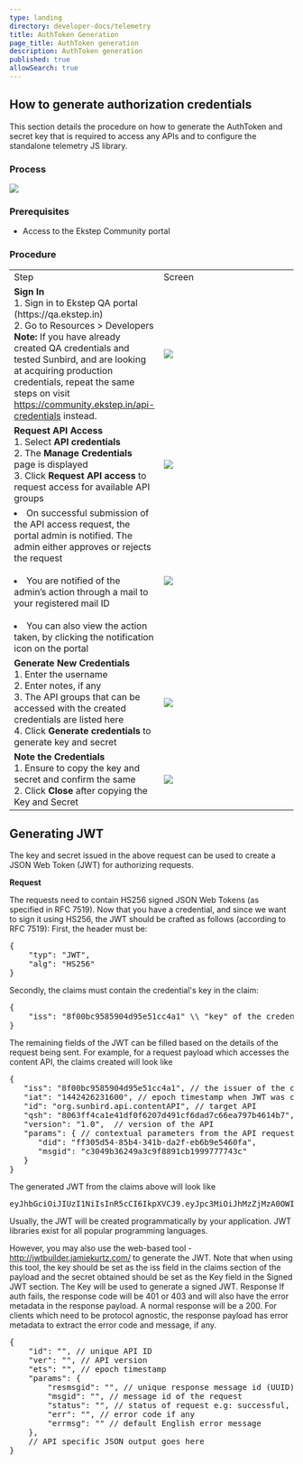 ```yaml
---
type: landing
directory: developer-docs/telemetry
title: AuthToken Generation 
page_title: AuthToken generation
description: AuthToken generation
published: true
allowSearch: true
---
```


## How to generate authorization credentials

This section details the procedure on how to generate the AuthToken and secret key that is required to access any APIs and to configure the standalone telemetry JS library.

### Process

<img src="developer-docs/installation/images/telemetry_service2.png">

### Prerequisites

* Access to the Ekstep Community portal

### Procedure

<table>
  <tr>
    <td style="width:35%;">Step</td>
    <td style="width:65%;">Screen</td>
  </tr>
  <tr>
    <td><strong>Sign In</strong> <br>1. Sign in to  Ekstep QA portal (https://qa.ekstep.in) <br>2. Go to Resources > Developers <br> <strong>Note:</strong> If you have already created QA credentials and tested Sunbird, and are looking at acquiring production credentials, repeat the same steps on visit <a href="https://community.ekstep.in/api-credentials" target="_blank">https://community.ekstep.in/api-credentials</a> instead.</td>
    <td><img src="developer-docs/installation/images/telemetry_service3.png"></td>
  </tr>
  <tr>
    <td><strong>Request API Access</strong> <br>1. Select <strong>API credentials</strong> <br>2. The <strong>Manage Credentials</strong> page is displayed
<br>3. Click <strong>Request API access</strong> to request access for available API groups</td>
    <td><img src="developer-docs/installation/images/telemetry_service4.png"></td>
  </tr>
  <tr>
    <td><li>On successful submission of the API access request, the portal admin is notified. The admin either approves or rejects the request</li> <br><li> You are notified of the admin’s action through a mail to your registered mail ID </li> <br> <li>You can also view the action taken, by clicking the notification icon on the portal</li></td>
    <td><img src="developer-docs/installation/images/telemetry_service5.png"></td>
  </tr>
  <tr>
    <td><strong>Generate New Credentials</strong> <br>1. Enter the username <br>2. Enter notes, if any <br>3. The API groups that can be accessed with the created credentials are listed here <br>4. Click <strong>Generate credentials</strong> to generate key and secret</td>
    <td><img src="developer-docs/installation/images/telemetry_service6.png"></td>
  </tr>
  <tr>
    <td><strong>Note the Credentials</strong> <br>1. Ensure to copy the key and secret and confirm the same <br>2. Click <strong>Close</strong> after copying the Key and Secret
</td>
    <td><img src="developer-docs/installation/images/telemetry_service7.png"></td>
  </tr>
</table>

## Generating JWT

The key and secret issued in the above request can be used to create a JSON Web Token (JWT) for authorizing requests.

**Request**

The requests need to contain HS256 signed JSON Web Tokens (as specified in RFC 7519). Now that you have a credential, and since we want to sign it using HS256, the JWT should be crafted as follows (according to RFC 7519):
First, the header must be:

<pre>
{
    "typ": "JWT",
    "alg": "HS256"
}
</pre>


Secondly, the claims must contain the credential's key in the claim:

<pre>
{
    "iss": "8f00bc9585904d95e51cc4a1" \\ "key" of the credential  shared above.
}
</pre>

The remaining fields of the JWT can be filled based on the details of the request being sent. For example, for a request payload which accesses the content API, the claims created will look like

<pre>
{
   "iss": "8f00bc9585904d95e51cc4a1", // the issuer of the claim or the "key"
   "iat": "1442426231600", // epoch timestamp when JWT was created
   "id": "org.sunbird.api.contentAPI", // target API
   "qsh": "8063ff4ca1e41df0f6207d491cf6dad7c66ea797b4614b7", // hashed query string
   "version": "1.0",  // version of the API
   "params": { // contextual parameters from the API request
      "did": "ff305d54-85b4-341b-da2f-eb6b9e5460fa", 
      "msgid": "c3049b36249a3c9f8891cb1999777743c"
   }
}
</pre>

The generated JWT from the claims above will look like

<pre>
eyJhbGciOiJIUzI1NiIsInR5cCI6IkpXVCJ9.eyJpc3MiOiJhMzZjMzA0OWIzNjI0OWEzYzlmODg5MWNiMTI3MjQzYyIsImlhdCI6IjE0NDI0MjYyMzE2MDAiLCJpZCI6Im9yZy5la3N0ZXAuYXBpLmRhdGFTZXQiLCJxc2giOiI4MDYzZmY0Y2ExZTQxZGYwZjYyMDdkNDkxY2Y2ZGFkN2M2NmVhNzk3YjQ2MTRiNyIsInZlcnNpb24iOiIxLjAiLCJwYXJhbXMiOnsiZGlkIjoiZmYzMDVkNTQtODViNC0zNDFiLWRhMmYtZWI2YjllNTQ2MGZhIiwibXNnaWQiOiJjMzA0OWIzNjI0OWEzYzlmODg5MWNiMTk5OTc3Nzc0M2MifX0.rww4BN-EfnAXKTRltQChYA3KM31GzyEF-YpYvIBzw1I
</pre>

Usually, the JWT will be created programmatically by your application. JWT libraries exist for all popular programming languages.

However, you may also use the web-based tool - http://jwtbuilder.jamiekurtz.com/ to generate the JWT. Note that when using this tool, the key should be set as the iss field in the claims section of the payload and the secret obtained should be set as the Key field in the Signed JWT section. The Key will be used to generate a signed JWT.
Response
If auth fails, the response code will be 401 or 403 and will also have the error metadata in the response payload. A normal response will be a 200. For clients which need to be protocol agnostic, the response payload has error metadata to extract the error code and message, if any.

<pre>
{
    "id": "", // unique API ID
    "ver": "", // API version
    "ets": "", // epoch timestamp 
    "params": {
        "resmsgid": "", // unique response message id (UUID)
        "msgid": "", // message id of the request
        "status": "", // status of request e.g: successful, failed etc
        "err": "", // error code if any
        "errmsg": "" // default English error message
    },
    // API specific JSON output goes here
}
</pre>
